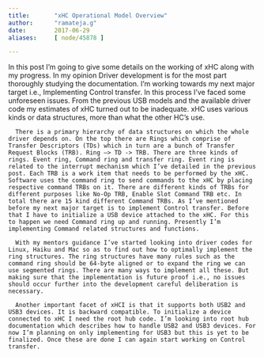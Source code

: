 ```yaml
---
title:       "xHC Operational Model Overview"
author:      "ramateja.g"
date:        2017-06-29
aliases:     [ node/45878 ]

---
```


In this post I’m going to give some details on the working of xHC along with my progress. In my opinion Driver development is for the most part thoroughly studying the documentation. I’m working towards my next major target i.e., Implementing Control transfer. In this process I’ve faced some unforeseen issues. From the previous USB models and the available driver code my estimates of xHC turned out to be inadequate. xHC uses various kinds or data structures, more than what the other HC’s use.

      There is a primary hierarchy of data structures on which the whole driver depends on. On the top there are Rings which comprise of Transfer Descriptors (TDs) which in turn are a bunch of Transfer Request Blocks (TRB). Ring –> TD -> TRB. There are three kinds of rings. Event ring, Command ring and transfer ring. Event ring is related to the interrupt mechanism which I’ve detailed in the previous post. Each TRB is a work item that needs to be performed by the xHC. Software uses the command ring to send commands to the xHC by placing respective command TRBs on it. There are different kinds of TRBs for different purposes like No-Op TRB, Enable Slot Command TRB etc. In total there are 15 kind different Command TRBs. As I’ve mentioned before my next major target is to implement Control transfer. Before that I have to initialize a USB device attached to the xHC. For this to happen we need Command ring up and running. Presently I’m implementing Command related structures and functions. 

      With my mentors guidance I’ve started looking into driver codes for Linux, Haiku and Mac so as to find out how to optimally implement the ring structures. The ring structures have many rules such as the command ring should be 64-byte aligned or to expand the ring we can use segmented rings. There are many ways to implement all these. But making sure that the implementation is future proof i.e., no issues should occur further into the development careful deliberation is necessary.

      Another important facet of xHCI is that it supports both USB2 and USB3 devices. It is backward compatible. To initialize a device connected to xHC I need the root hub code. I’m looking into root hub documentation which describes how to handle USB2 and USB3 devices. For now I’m planning on only implementing for USB3 but this is yet to be finalized. Once these are done I can again start working on Control transfer. 


